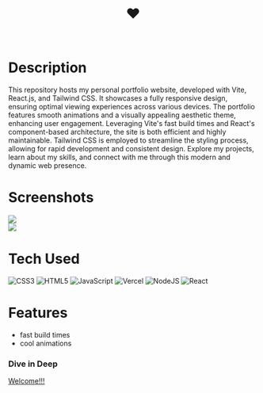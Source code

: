 <div align="center">
      <h1> ❤️ </h1>  
     </div>
     
<p align="center"> <a href="https://x.com/AaryaCh87439746" target="_blank"><img alt="" src="https://img.shields.io/badge/Twitter-1DA1F2?style=normal&logo=twitter&logoColor=white" style="vertical-align:center" /></a> <a href="https://www.instagram.com/aarya_c111/" target="_blank"><img alt="" src="https://img.shields.io/badge/Instagram-E4405F?style=normal&logo=instagram&logoColor=white" style="vertical-align:center" /></a> <a href="https://www.linkedin.com/in/aarya-chauhan/}" target="_blank"><img alt="" src="https://img.shields.io/badge/LinkedIn-0077B5?style=normal&logo=linkedin&logoColor=white" style="vertical-align:center" /></a> </p>

# Description

This repository hosts my personal portfolio website, developed with Vite, React.js, and Tailwind CSS. It showcases a fully responsive design, ensuring optimal viewing experiences across various devices. The portfolio features smooth animations and a visually appealing aesthetic theme, enhancing user engagement. Leveraging Vite's fast build times and React's component-based architecture, the site is both efficient and highly maintainable. Tailwind CSS is employed to streamline the styling process, allowing for rapid development and consistent design. Explore my projects, learn about my skills, and connect with me through this modern and dynamic web presence.

# Screenshots

 <img src="https://blogger.googleusercontent.com/img/b/R29vZ2xl/AVvXsEgzD8He6siP4-VNKfTYaLoXgzjpm1gxoTHO5wj4alFUgzJ5FDFDf-QEESGf1iGvMiReFaWrPK4SWlqGnyk-3evMLbYn7sC4CBh6zRmjcuNniNWFp1bGjAjf_ABDpo1TMUyA2DCe9PQZ9L3911k_FeR77YpoSLHO4LMKmyFPaPDCglfTgT-nYzYcJxO6Tzo/s1897/Screenshot%20(49).png">
 <br/>
 <img src="https://blogger.googleusercontent.com/img/b/R29vZ2xl/AVvXsEhpYHN5MlfyqllOaGHAIDjThul6KjJMK-YOwajvrcRibqB1o9tj7kwgUcQbrvm6Kmu52BFDSKjOaPjcDwPowQ9aSUPKMCZsGm7wKhGt_EVTBIN-gRRfPNIpaSuJ86H87jRS_pTDk3WqWp1XeziGBsKNnCWy8kXowKagV8WIWrCnbNDegTGE0N9Rmz8UU54/s1900/Screenshot%20(50).png">
 
# Tech Used
 ![CSS3](https://img.shields.io/badge/css3-%231572B6.svg?style=for-the-badge&logo=css3&logoColor=white) ![HTML5](https://img.shields.io/badge/html5-%23E34F26.svg?style=for-the-badge&logo=html5&logoColor=white) ![JavaScript](https://img.shields.io/badge/javascript-%23323330.svg?style=for-the-badge&logo=javascript&logoColor=%23F7DF1E) ![Vercel](https://img.shields.io/badge/vercel-%23000000.svg?style=for-the-badge&logo=vercel&logoColor=white) ![NodeJS](https://img.shields.io/badge/node.js-6DA55F?style=for-the-badge&logo=node.js&logoColor=white) ![React](https://img.shields.io/badge/react-%2320232a.svg?style=for-the-badge&logo=react&logoColor=%2361DAFB)
      
# Features
- fast build times
- cool animations

### Dive in Deep

[Welcome!!!](https://aaryachauhan.vercel.app/)
